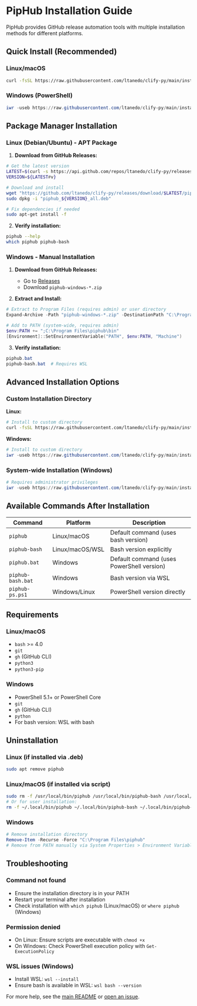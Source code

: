# PipHub Installation Guide

PipHub provides GitHub release automation tools with multiple installation methods for different platforms.

## Quick Install (Recommended)

### Linux/macOS
```bash
curl -fsSL https://raw.githubusercontent.com/ltanedo/clify-py/main/install.sh | bash
```

### Windows (PowerShell)
```powershell
iwr -useb https://raw.githubusercontent.com/ltanedo/clify-py/main/install.ps1 | iex
```

## Package Manager Installation

### Linux (Debian/Ubuntu) - APT Package

1. **Download from GitHub Releases:**
```bash
# Get the latest version
LATEST=$(curl -s https://api.github.com/repos/ltanedo/clify-py/releases/latest | grep tag_name | cut -d '"' -f 4)
VERSION=${LATEST#v}

# Download and install
wget "https://github.com/ltanedo/clify-py/releases/download/$LATEST/piphub_${VERSION}_all.deb"
sudo dpkg -i "piphub_${VERSION}_all.deb"

# Fix dependencies if needed
sudo apt-get install -f
```

2. **Verify installation:**
```bash
piphub --help
which piphub piphub-bash
```

### Windows - Manual Installation

1. **Download from GitHub Releases:**
   - Go to [Releases](https://github.com/ltanedo/clify-py/releases)
   - Download `piphub-windows-*.zip`

2. **Extract and Install:**
```powershell
# Extract to Program Files (requires admin) or user directory
Expand-Archive -Path "piphub-windows-*.zip" -DestinationPath "C:\Program Files\piphub"

# Add to PATH (system-wide, requires admin)
$env:PATH += ";C:\Program Files\piphub\bin"
[Environment]::SetEnvironmentVariable("PATH", $env:PATH, "Machine")
```

3. **Verify installation:**
```powershell
piphub.bat
piphub-bash.bat  # Requires WSL
```

## Advanced Installation Options

### Custom Installation Directory

**Linux:**
```bash
# Install to custom directory
curl -fsSL https://raw.githubusercontent.com/ltanedo/clify-py/main/install.sh | INSTALL_DIR="$HOME/bin" bash
```

**Windows:**
```powershell
# Install to custom directory
iwr -useb https://raw.githubusercontent.com/ltanedo/clify-py/main/install.ps1 | iex -Args @{InstallDir="C:\tools\piphub"}
```

### System-wide Installation (Windows)

```powershell
# Requires administrator privileges
iwr -useb https://raw.githubusercontent.com/ltanedo/clify-py/main/install.ps1 | iex -Args @{System=$true}
```

## Available Commands After Installation

| Command | Platform | Description |
|---------|----------|-------------|
| `piphub` | Linux/macOS | Default command (uses bash version) |
| `piphub-bash` | Linux/macOS/WSL | Bash version explicitly |
| `piphub.bat` | Windows | Default command (uses PowerShell version) |
| `piphub-bash.bat` | Windows | Bash version via WSL |
| `piphub-ps.ps1` | Windows/Linux | PowerShell version directly |

## Requirements

### Linux/macOS
- `bash` >= 4.0
- `git`
- `gh` (GitHub CLI)
- `python3`
- `python3-pip`

### Windows
- PowerShell 5.1+ or PowerShell Core
- `git`
- `gh` (GitHub CLI)
- `python`
- For bash version: WSL with bash

## Uninstallation

### Linux (if installed via .deb)
```bash
sudo apt remove piphub
```

### Linux/macOS (if installed via script)
```bash
sudo rm -f /usr/local/bin/piphub /usr/local/bin/piphub-bash /usr/local/bin/piphub-ps.ps1
# Or for user installation:
rm -f ~/.local/bin/piphub ~/.local/bin/piphub-bash ~/.local/bin/piphub-ps.ps1
```

### Windows
```powershell
# Remove installation directory
Remove-Item -Recurse -Force "C:\Program Files\piphub"
# Remove from PATH manually via System Properties > Environment Variables
```

## Troubleshooting

### Command not found
- Ensure the installation directory is in your PATH
- Restart your terminal after installation
- Check installation with `which piphub` (Linux/macOS) or `where piphub` (Windows)

### Permission denied
- On Linux: Ensure scripts are executable with `chmod +x`
- On Windows: Check PowerShell execution policy with `Get-ExecutionPolicy`

### WSL issues (Windows)
- Install WSL: `wsl --install`
- Ensure bash is available in WSL: `wsl bash --version`

For more help, see the [main README](README.md) or [open an issue](https://github.com/ltanedo/clify-py/issues).
